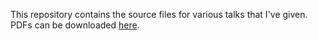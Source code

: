 This repository contains the source files for various talks that I've given. PDFs can be downloaded [here](https://github.com/spl/talks/downloads).